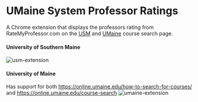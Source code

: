 # UMaine System Professor Ratings

A Chrome extension that displays the professors rating from RateMyProfessor.com on the [USM](https://usm.maine.edu/courses) and [UMaine](https://online.umaine.edu/how-to-search-for-courses/) course search page. 

#### University of Southern Maine
![usm-extension](https://user-images.githubusercontent.com/35780502/95940748-253a1980-0dad-11eb-8952-3e83c3f621e2.png)

#### University of Maine
Has support for both https://online.umaine.edu/how-to-search-for-courses/ and https://online.umaine.edu/course-search
![umaine-extension](https://user-images.githubusercontent.com/35780502/95940749-253a1980-0dad-11eb-8ac3-663abb973f27.png)
